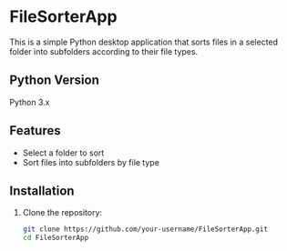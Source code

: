# FileSorterApp
This is a simple Python desktop application that sorts files in a selected folder into subfolders according to their file types.

## Python Version
Python 3.x

## Features
- Select a folder to sort
- Sort files into subfolders by file type

## Installation
1. Clone the repository:
   ```bash
   git clone https://github.com/your-username/FileSorterApp.git
   cd FileSorterApp
